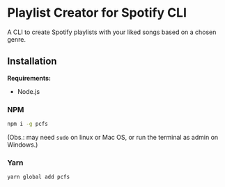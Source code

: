 # Playlist Creator for Spotify CLI

A CLI to create Spotify playlists with your liked songs based on a chosen genre.

## Installation
**Requirements:** 
  - Node.js

### NPM
```sh
npm i -g pcfs
```
(Obs.: may need `sudo` on linux or Mac OS, or run the terminal as admin on Windows.)
### Yarn
```sh
yarn global add pcfs
```